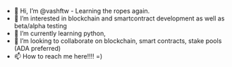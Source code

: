- 👋 Hi, I’m @vashftw - Learning the ropes again.  
- 👀 I’m interested in blockchain and smartcontract development as well as beta/alpha testing
- 🌱 I’m currently learning python, 
- 💞️ I’m looking to collaborate on blockchain, smart contracts, stake pools (ADA preferred)
- 📫 How to reach me here!!!! =)

<!---
vashftw/vashftw is a ✨ special ✨ repository because its `README.md` (this file) appears on your GitHub profile.
You can click the Preview link to take a look at your changes.
--->
